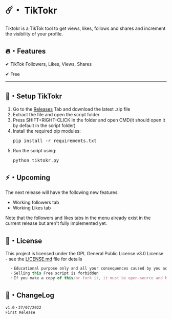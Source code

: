 # ☄️・ TikTokr

Tiktokr is a TikTok tool to get views, likes, follows and shares and increment the visibility of your profile.

## 🔥・Features

✔ TikTok Followers, Likes, Views, Shares

✔ Free

---

## 🚀・Setup TikTokr

1. Go to the [Releases](https://github.com/ersignee/TikTokr/releases) Tab and download the latest .zip file
2. Extract the file and open the script folder
3. Press SHIFT+RIGHT-CLICK in the folder and open CMD(it should open it by default in the script folder)
4. Install the required pip modules:
   <pre>pip install -r requirements.txt</pre>
5. Run the script using:
   <pre>python tiktokr.py</pre>

## ⚡️・Upcoming

The next release will have the following new features:
- Working followers tab
- Working Likes tab

Note that the followers and likes tabs in the menu already exist in the current release but aren't fully implemented yet.

## 📄・License

This project is licensed under the GPL General Public License v3.0 License - see the [LICENSE.md](./LICENSE) file for details
```js
  ・Educational purpose only and all your consequences caused by you actions is your responsibility
  ・Selling this Free script is forbidden
  ・If you make a copy of this/or fork it, it must be open-source and have credits linking to this repo
```

## 💭・ChangeLog

```diff
v1.0・27/07/2022
First Release
```
